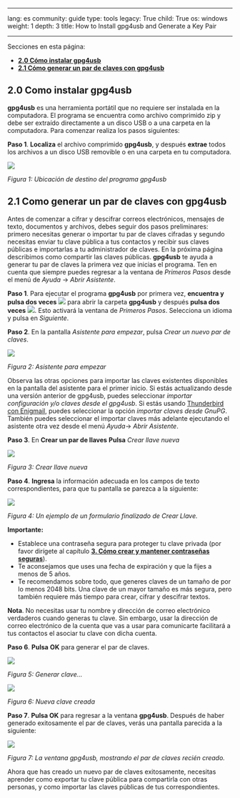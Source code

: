 

---

lang: es
community: guide
type: tools
legacy: True
child: True
os: windows
weight: 1
depth: 3
title: How to Install gpg4usb and Generate a Key Pair

---

Secciones en esta página:

- [**2.0 Cómo instalar gpg4usb**](#2.0)
- [**2.1 Cómo generar un par de claves con gpg4usb**](#2.1)

<a name="2.0"></a>
## 2.0 Como instalar gpg4usb ##

**gpg4usb** es una herramienta portátil que no requiere ser instalada en la computadora. El programa se encuentra como archivo comprimido zip y debe ser extraído directamente a un disco USB o a una carpeta en la computadora. Para comenzar realiza los pasos siguientes:

**Paso 1**. **Localiza** el archivo comprimido **gpg4usb**, y después **extrae** todos los archivos a un disco USB removible o en una carpeta en tu computadora. 

![](/sbox/screen/gpg4usb-es-1/01.png)

*Figura 1: Ubicación de destino del programa gpg4usb*

<a name="2.1"></a>
## 2.1 Como generar un par de claves con gpg4usb ##

Antes de comenzar a cifrar y descifrar correos electrónicos, mensajes de texto, documentos y archivos, debes seguir dos pasos preliminares: primero necesitas generar o importar tu par de claves cifradas y segundo necesitas enviar tu clave pública a tus contactos y recibir sus claves públicas e importarlas a tu administrador de claves. En la próxima página describimos como compartir las claves públicas. **gpg4usb** te ayuda a generar tu par de claves la primera vez que inicias el programa. Ten en cuenta que siempre puedes regresar a la ventana de *Primeros Pasos* desde el menú de *Ayuda* -> *Abrir Asistente*.

**Paso 1**. Para ejecutar el programa **gpg4usb** por primera vez, **encuentra y pulsa dos veces** ![](/sbox/screen/gpg4usb-es-1/02.png) para abrir la carpeta **gpg4usb** y después **pulsa dos veces** ![](/sbox/screen/gpg4usb-es-1/03.png). Esto  activará la ventana de *Primeros Pasos*. Selecciona un idioma y pulsa en *Siguiente*. 

**Paso 2**. En la pantalla *Asistente para empezar*, pulsa *Crear un nuevo par de claves*.

![](/sbox/screen/gpg4usb-es-1/04.png)

*Figura 2: Asistente para empezar*

Observa las otras opciones para importar las claves existentes disponibles en la pantalla del asistente para el primer inicio. Si estás actualizando desde una versión anterior de gpg4usb, puedes seleccionar *importar configuración y/o claves desde el gpg4usb*. Si estás usando [Thunderbird con Enigmail](/es/thunderbird_principal), puedes seleccionar la opción *importar claves desde GnuPG*.  También puedes seleccionar el importar claves más adelante ejecutando el asistente otra vez desde el menú *Ayuda*-> *Abrir Asistente*.

**Paso 3**. En **Crear un par de llaves** **Pulsa**  *Crear llave nueva*

![](/sbox/screen/gpg4usb-es-1/05.png)

*Figura 3: Crear llave nueva*

**Paso 4**. **Ingresa** la información adecuada en los campos de texto correspondientes, para que tu pantalla se parezca a la siguiente:

![](/sbox/screen/gpg4usb-es-1/06.png)

*Figura 4: Un ejemplo de un formulario finalizado de Crear Llave.*

**Importante:**

* Establece una contraseña segura para proteger tu clave privada (por favor dirígete al capítulo [**3. Cómo crear y mantener contraseñas seguras**](/es/chapter-3)).
* Te aconsejamos que uses una fecha de expiración y que la fijes a menos de 5 años. 
* Te recomendamos sobre todo, que generes claves de un tamaño de por lo menos 2048 bits. Una clave de un mayor tamaño es más segura, pero también requiere más tiempo para crear, cifrar y descifrar textos.

**Nota**. No necesitas usar tu nombre y dirección de correo electrónico verdaderos cuando generas tu  clave. Sin embargo, usar la dirección de correo electrónico de la cuenta que vas a usar para comunicarte facilitará a tus contactos el asociar tu clave con dicha cuenta. 

**Paso 6**. **Pulsa**  **OK** para generar el par de claves.

![](/sbox/screen/gpg4usb-es-1/07.png)

*Figura 5: Generar clave…*

![](/sbox/screen/gpg4usb-es-1/08.png)

*Figura 6: Nueva clave creada*

**Paso 7**. **Pulsa OK** para regresar a la ventana **gpg4usb**. Después de haber generado exitosamente el par de claves, verás una pantalla parecida a la siguiente:

![](/sbox/screen/gpg4usb-es-1/09.png)

*Figura 7: La ventana gpg4usb, mostrando el par de claves recién creado.*

Ahora que has creado un nuevo par de claves exitosamente, necesitas aprender como exportar tu clave pública para compartirla con otras personas, y como importar las claves públicas de tus correspondientes.

